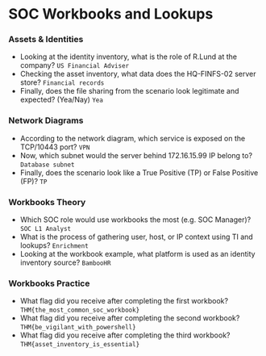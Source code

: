 # SOC Workbooks and Lookups

### Assets & Identities
- Looking at the identity inventory, what is the role of R.Lund at the company? `US Financial Adviser`
- Checking the asset inventory, what data does the HQ-FINFS-02 server store? `Financial records`
- Finally, does the file sharing from the scenario look legitimate and expected? (Yea/Nay) `Yea`

### Network Diagrams
- According to the network diagram, which service is exposed on the TCP/10443 port? `VPN`
- Now, which subnet would the server behind 172.16.15.99 IP belong to? `Database subnet`
- Finally, does the scenario look like a True Positive (TP) or False Positive (FP)? `TP`

### Workbooks Theory
- Which SOC role would use workbooks the most (e.g. SOC Manager)? `SOC L1 Analyst`
- What is the process of gathering user, host, or IP context using TI and lookups? `Enrichment`
- Looking at the workbook example, what platform is used as an identity inventory source? `BambooHR`

### Workbooks Practice
- What flag did you receive after completing the first workbook? `THM{the_most_common_soc_workbook}`
- What flag did you receive after completing the second workbook? `THM{be_vigilant_with_powershell}`
- What flag did you receive after completing the third workbook? `THM{asset_inventory_is_essential}`
